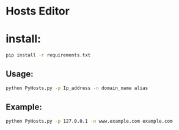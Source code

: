 # Hosts Editor

# install:
```bash
pip install -r requirements.txt
```

## Usage:
```bash
python PyHosts.py -p Ip_address -n domain_name alias
```

## Example:
``` bash
python PyHosts.py -p 127.0.0.1 -n www.example.com example.com
```
